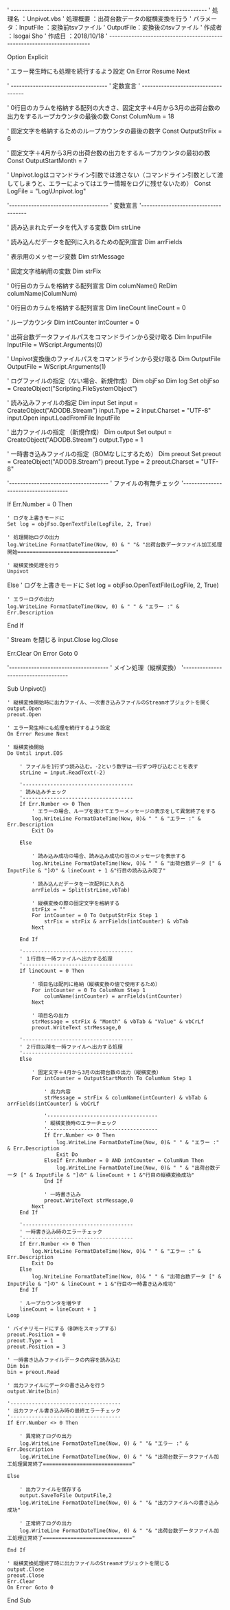 ' -----------------------------------------------------------------------
' 処理名    ：Unpivot.vbs
' 処理概要  ：出荷台数データの縦横変換を行う
' パラメータ：InputFile ：変換前tsvファイル
'             OutputFile：変換後のtsvファイル
' 作成者    ：Isogai Sho
' 作成日    ：2018/10/18
' -----------------------------------------------------------------------

Option Explicit

' エラー発生時にも処理を続行するよう設定
On Error Resume Next

' -----------------------------------
' 定数宣言
' -----------------------------------

' 0行目のカラムを格納する配列の大きさ、固定文字＋4月から3月の出荷台数の出力をするループカウンタの最後の数
Const ColumNum = 18 

' 固定文字を格納するためのループカウンタの最後の数字
Const OutputStrFix = 6 

' 固定文字＋4月から3月の出荷台数の出力をするループカウンタの最初の数
Const OutputStartMonth = 7 

' Unpivot.logはコマンドライン引数では渡さない（コマンドライン引数として渡してしまうと、エラーによってはエラー情報をログに残せないため）
Const LogFile = "Log\Unpivot.log" 

'------------------------------------
' 変数宣言
'------------------------------------

' 読み込まれたデータを代入する変数
Dim strLine 

' 読み込んだデータを配列に入れるための配列宣言
Dim arrFields 

' 表示用のメッセージ変数
Dim strMessage 

' 固定文字格納用の変数
Dim strFix 

' 0行目のカラムを格納する配列宣言
Dim columName() 
ReDim columName(ColumNum) 

' 0行目のカラムを格納する配列宣言
Dim lineCount 
lineCount = 0

' ループカウンタ
Dim intCounter 
intCounter = 0

' 出荷台数データファイルパスをコマンドラインから受け取る
Dim InputFile 
InputFile = WScript.Arguments(0)

' Unpivot変換後のファイルパスをコマンドラインから受け取る
Dim OutputFile
OutputFile = WScript.Arguments(1)

' ログファイルの指定（ない場合、新規作成）
Dim objFso
Dim log
Set objFso = CreateObject("Scripting.FileSystemObject")

' 読み込みファイルの指定 
Dim input
Set input = CreateObject("ADODB.Stream")
input.Type = 2
input.Charset = "UTF-8"
input.Open
input.LoadFromFile InputFile

' 出力ファイルの指定 （新規作成）
Dim output
Set output = CreateObject("ADODB.Stream")
output.Type = 1

' 一時書き込みファイルの指定（BOMなしにするため）
Dim preout
Set preout = CreateObject("ADODB.Stream")
preout.Type = 2
preout.Charset = "UTF-8"

'------------------------------------
' ファイルの有無チェック
'------------------------------------

If Err.Number = 0 Then

	' ログを上書きモードに
	Set log = objFso.OpenTextFile(LogFile, 2, True)

	' 処理開始ログの出力
	log.WriteLine FormatDateTime(Now, 0) & " "& "出荷台数データファイル加工処理開始================================"

	' 縦横変換処理を行う
	Unpivot

Else 
	' ログを上書きモードに
	Set log = objFso.OpenTextFile(LogFile, 2, True)

	' エラーログの出力
	log.WriteLine FormatDateTime(Now, 0) & " " & "エラー :" & Err.Description 

End If

' Stream を閉じる
input.Close
log.Close

Err.Clear
On Error Goto 0


'------------------------------------
' メイン処理（縦横変換）
'------------------------------------

Sub Unpivot()

	' 縦横変換開始時に出力ファイル、一次書き込みファイルのStreamオブジェクトを開く
	output.Open
	preout.Open

    ' エラー発生時にも処理を続行するよう設定
    On Error Resume Next

	' 縦横変換開始
	Do Until input.EOS

	    ' ファイルを1行ずつ読み込む。-2という数字は一行ずつ呼び込むことを表す
	    strLine = input.ReadText(-2) 

	    '------------------------------------
		' 読み込みチェック
		'------------------------------------
		If Err.Number <> 0 Then
			' エラーの場合、ループを抜けてエラーメッセージの表示をして異常終了をする
	    	log.WriteLine FormatDateTime(Now, 0)& " " & "エラー :" & Err.Description 
            Exit Do

	    Else
		
			' 読み込み成功の場合、読み込み成功の旨のメッセージを表示する
	    	log.WriteLine FormatDateTime(Now, 0)& " " & "出荷台数データ [" & InputFile & "]の" & lineCount + 1 &"行目の読み込み完了"  
			
			' 読み込んだデータを一次配列に入れる
	    	arrFields = Split(strLine,vbTab) 

	    	' 縦横変換の際の固定文字を格納する
	    	strFix = "" 
			For intCounter = 0 To OutputStrFix Step 1
	        	strFix = strFix & arrFields(intCounter) & vbTab
	    	Next

	    End If

	    '------------------------------------
		' １行目を一時ファイルへ出力する処理
		'------------------------------------
	    If lineCount = 0 Then

	        ' 項目名は配列に格納（縦横変換の値で使用するため）
	        For intCounter = 0 To ColumNum Step 1
	            columName(intCounter) = arrFields(intCounter)
	        Next

	        ' 項目名の出力
	        strMessage = strFix & "Month" & vbTab & "Value" & vbCrLf
	        preout.WriteText strMessage,0

	    '------------------------------------
		' ２行目以降を一時ファイルへ出力する処理
		'------------------------------------
	    Else

	        ' 固定文字＋4月から3月の出荷台数の出力（縦横変換）
	        For intCounter = OutputStartMonth To ColumNum Step 1

                ' 出力内容
	            strMessage = strFix & columName(intCounter) & vbTab & arrFields(intCounter) & vbCrLf

                '------------------------------------
				' 縦横変換時のエラーチェック
				'------------------------------------
                If Err.Number <> 0 Then
	    	        log.WriteLine FormatDateTime(Now, 0)& " " & "エラー :" & Err.Description 
                    Exit Do
	            ElseIf Err.Number = 0 AND intCounter = ColumNum Then
	    	        log.WriteLine FormatDateTime(Now, 0)& " " & "出荷台数データ [" & InputFile & "]の" & lineCount + 1 &"行目の縦横変換成功"  
	            End If

                ' 一時書き込み
	            preout.WriteText strMessage,0
	        Next
	    End If

        '------------------------------------
		' 一時書き込み時のエラーチェック
		'------------------------------------
	    If Err.Number <> 0 Then
	    	log.WriteLine FormatDateTime(Now, 0)& " " & "エラー :" & Err.Description 
            Exit Do
	    Else
	    	log.WriteLine FormatDateTime(Now, 0)& " " & "出荷台数データ [" & InputFile & "]の" & lineCount + 1 &"行目の一時書き込み成功"  
	    End If

	    ' ループカウンタを増やす
	    lineCount = lineCount + 1
	Loop

	' バイナリモードにする（BOMをスキップする）
    preout.Position = 0
	preout.Type = 1
	preout.Position = 3
    
	' 一時書き込みファイルデータの内容を読み込む
	Dim bin
	bin = preout.Read

	' 出力ファイルにデータの書き込みを行う
	output.Write(bin)
	
    '------------------------------------
	' 出力ファイル書き込み時の最終エラーチェック
	'------------------------------------
	If Err.Number <> 0 Then

		' 異常終了ログの出力
		log.WriteLine FormatDateTime(Now, 0) & " "& "エラー :" & Err.Description
		log.WriteLine FormatDateTime(Now, 0) & " "& "出荷台数データファイル加工処理異常終了============================="

	Else

		' 出力ファイルを保存する
    	output.SaveToFile OutputFile,2
		log.WriteLine FormatDateTime(Now, 0) & " "& "出力ファイルへの書き込み成功"

		' 正常終了ログの出力
		log.WriteLine FormatDateTime(Now, 0) & " "& "出荷台数データファイル加工処理正常終了============================="

	End If

	' 縦横変換処理終了時に出力ファイルのStreamオブジェクトを閉じる
	output.Close
	preout.Close
	Err.Clear
	On Error Goto 0
	
End Sub
